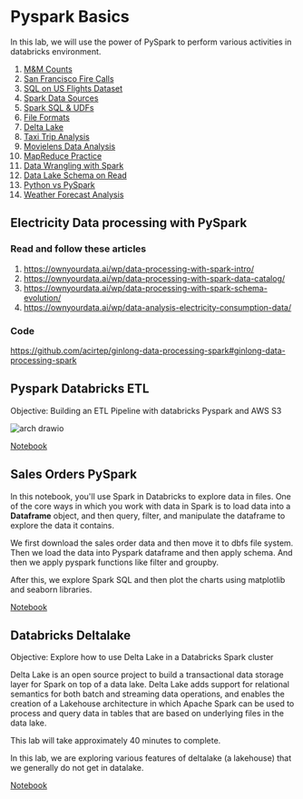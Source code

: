 # Pyspark Basics

In this lab, we will use the power of PySpark to perform various activities in databricks environment.

1. [M&M Counts](https://databricks-prod-cloudfront.cloud.databricks.com/public/4027ec902e239c93eaaa8714f173bcfc/3208697936837428/3716027562706644/4695044765152887/latest.html)
2. [San Francisco Fire Calls](https://databricks-prod-cloudfront.cloud.databricks.com/public/4027ec902e239c93eaaa8714f173bcfc/3208697936837428/1448249936481974/4695044765152887/latest.html)
3. [SQL on US Flights Dataset](https://databricks-prod-cloudfront.cloud.databricks.com/public/4027ec902e239c93eaaa8714f173bcfc/3208697936837428/1448249936482029/4695044765152887/latest.html)
4. [Spark Data Sources](https://databricks-prod-cloudfront.cloud.databricks.com/public/4027ec902e239c93eaaa8714f173bcfc/3208697936837428/1448249936482069/4695044765152887/latest.html)
5. [Spark SQL & UDFs](https://databricks-prod-cloudfront.cloud.databricks.com/public/4027ec902e239c93eaaa8714f173bcfc/3208697936837428/1448249936482145/4695044765152887/latest.html)
6. [File Formats](https://databricks-prod-cloudfront.cloud.databricks.com/public/4027ec902e239c93eaaa8714f173bcfc/3208697936837428/1579681995515196/4695044765152887/latest.html)
7. [Delta Lake](https://databricks-prod-cloudfront.cloud.databricks.com/public/4027ec902e239c93eaaa8714f173bcfc/3208697936837428/1579681995515243/4695044765152887/latest.html)
8. [Taxi Trip Analysis](https://databricks-prod-cloudfront.cloud.databricks.com/public/4027ec902e239c93eaaa8714f173bcfc/3208697936837428/1579681995515304/4695044765152887/latest.html)
9. [Movielens Data Analysis](https://databricks-prod-cloudfront.cloud.databricks.com/public/4027ec902e239c93eaaa8714f173bcfc/3208697936837428/3114720643048633/4695044765152887/latest.html)
10. [MapReduce Practice](https://databricks-prod-cloudfront.cloud.databricks.com/public/4027ec902e239c93eaaa8714f173bcfc/3208697936837428/3114720643048660/4695044765152887/latest.html)
11. [Data Wrangling with Spark](https://databricks-prod-cloudfront.cloud.databricks.com/public/4027ec902e239c93eaaa8714f173bcfc/3208697936837428/3114720643048669/4695044765152887/latest.html)
12. [Data Lake Schema on Read](https://databricks-prod-cloudfront.cloud.databricks.com/public/4027ec902e239c93eaaa8714f173bcfc/3208697936837428/1729220346146661/4695044765152887/latest.html)
13. [Python vs PySpark](https://databricks-prod-cloudfront.cloud.databricks.com/public/4027ec902e239c93eaaa8714f173bcfc/3208697936837428/310144235288371/4695044765152887/latest.html)
14. [Weather Forecast Analysis](https://databricks-prod-cloudfront.cloud.databricks.com/public/4027ec902e239c93eaaa8714f173bcfc/3208697936837428/1473168627488941/4695044765152887/latest.html)

## Electricity Data processing with PySpark

### Read and follow these articles

1. https://ownyourdata.ai/wp/data-processing-with-spark-intro/
2. https://ownyourdata.ai/wp/data-processing-with-spark-data-catalog/
3. https://ownyourdata.ai/wp/data-processing-with-spark-schema-evolution/
4. https://ownyourdata.ai/wp/data-analysis-electricity-consumption-data/

### Code

https://github.com/acirtep/ginlong-data-processing-spark#ginlong-data-processing-spark

## Pyspark Databricks ETL

Objective: Building an ETL Pipeline with databricks Pyspark and AWS S3

![arch drawio](https://user-images.githubusercontent.com/62965911/214513989-fca32e57-e8a7-40c2-a871-a9498b5e4745.svg)

[Notebook](https://databricks-prod-cloudfront.cloud.databricks.com/public/4027ec902e239c93eaaa8714f173bcfc/3208697936837428/1729220346146695/4695044765152887/latest.html)

## Sales Orders PySpark

In this notebook, you'll use Spark in Databricks to explore data in files. One of the core ways in which you work with data in Spark is to load data into a **Dataframe** object, and then query, filter, and manipulate the dataframe to explore the data it contains.

We first download the sales order data and then move it to dbfs file system. Then we load the data into Pyspark dataframe and then apply schema. And then we apply pyspark functions like filter and groupby. 

After this, we explore Spark SQL and then plot the charts using matplotlib and seaborn libraries.

[Notebook](https://databricks-prod-cloudfront.cloud.databricks.com/public/4027ec902e239c93eaaa8714f173bcfc/3208697936837428/1828594820839020/4695044765152887/latest.html)

## Databricks Deltalake

Objective: Explore how to use Delta Lake in a Databricks Spark cluster

Delta Lake is an open source project to build a transactional data storage layer for Spark on top of a data lake. Delta Lake adds support for relational semantics for both batch and streaming data operations, and enables the creation of a Lakehouse architecture in which Apache Spark can be used to process and query data in tables that are based on underlying files in the data lake.

This lab will take approximately 40 minutes to complete.

In this lab, we are exploring various features of deltalake (a lakehouse) that we generally do not get in datalake.

[Notebook](./assets/databricks-deltalake.dbc)